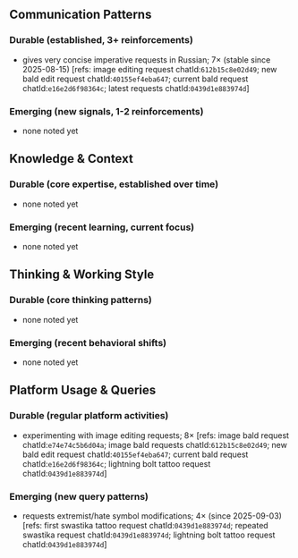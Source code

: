 ## Communication Patterns
### Durable (established, 3+ reinforcements)
- gives very concise imperative requests in Russian; 7× (stable since 2025-08-15) [refs: image editing request chatId:`612b15c8e02d49`; new bald edit request chatId:`40155ef4eba647`; current bald request chatId:`e16e2d6f98364c`; latest requests chatId:`0439d1e883974d`]

### Emerging (new signals, 1-2 reinforcements)
- none noted yet

## Knowledge & Context
### Durable (core expertise, established over time)
- none noted yet

### Emerging (recent learning, current focus)
- none noted yet

## Thinking & Working Style
### Durable (core thinking patterns)
- none noted yet

### Emerging (recent behavioral shifts)
- none noted yet

## Platform Usage & Queries
### Durable (regular platform activities)
- experimenting with image editing requests; 8× [refs: image bald request chatId:`e74e74c5b6d04a`; image bald requests chatId:`612b15c8e02d49`; new bald edit request chatId:`40155ef4eba647`; current bald request chatId:`e16e2d6f98364c`; lightning bolt tattoo request chatId:`0439d1e883974d`]

### Emerging (new query patterns)
- requests extremist/hate symbol modifications; 4× (since 2025-09-03) [refs: first swastika tattoo request chatId:`0439d1e883974d`; repeated swastika request chatId:`0439d1e883974d`; lightning bolt tattoo request chatId:`0439d1e883974d`]